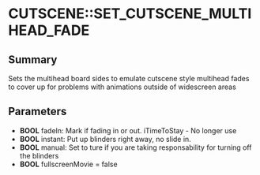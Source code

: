 # CUTSCENE::SET_CUTSCENE_MULTIHEAD_FADE

## Summary
Sets the multihead board sides to emulate cutscene style multihead fades to cover up for problems with animations outside of widescreen areas

## Parameters
* **BOOL** fadeIn:
Mark if fading in or out.
iTimeToStay - No longer use
* **BOOL** instant: Put up blinders right away, no slide in.
* **BOOL** manual: Set to ture if you are taking responsability for turning off the blinders
* **BOOL** fullscreenMovie = false